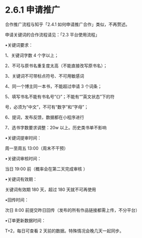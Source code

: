 # 2.6.1 申请推广

合作推广流程与知乎「2.4.1 如何申请推广合作」类似，不再赘述。

申请关键词的合作流程请见：「2.3 平台使用流程」

•关键词要求：

1、关键词字数 4 个字以上；

2、不可与原书名重复度太高（不能直接改写原书名）；

3、关键词不可带标点符号、不可用敏感词

4、同一个博主同一本书，不能超过申请 3 个词条；

5、填写书名不能有书名号“《》”；不能有“”英文状态”下的符

号，必须为“中文”，不可有“数字”和“字母”；

6、提词，发布反馈，数据都在小程序进行

7、选书字数要求调整：20w 以上。历史类书单不影响

•关键词提审时间：

周一至周五 13:00（周末不干预）

•关键词审核时间：

当日 19:00 前（概率会在第二天完成审核 ）

•关键词有效期：

关键词有效期 180 天，超过 180 天就不可再使用

•回传时间：

次日 8:00 前提交昨日回传（发布的所有作品链接都需上传，不分平台）

•订单更新数据时间：

T+2，每日可查看 2 天前的数据。特殊情况会晚几天一起同步。